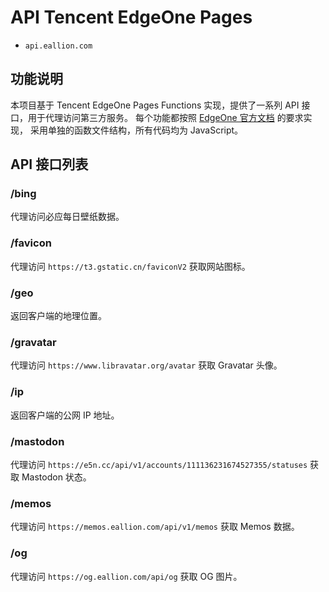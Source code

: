 # API Tencent EdgeOne Pages

- `api.eallion.com`

## 功能说明

本项目基于 Tencent EdgeOne Pages Functions 实现，提供了一系列 API 接口，用于代理访问第三方服务。
每个功能都按照 [EdgeOne 官方文档](https://edgeone.cloud.tencent.com/pages/document/162936866445025280) 的要求实现，
采用单独的函数文件结构，所有代码均为 JavaScript。

## API 接口列表

### /bing

代理访问必应每日壁纸数据。

### /favicon

代理访问 `https://t3.gstatic.cn/faviconV2` 获取网站图标。

### /geo

返回客户端的地理位置。

### /gravatar

代理访问 `https://www.libravatar.org/avatar` 获取 Gravatar 头像。

### /ip

返回客户端的公网 IP 地址。

### /mastodon

代理访问 `https://e5n.cc/api/v1/accounts/111136231674527355/statuses` 获取 Mastodon 状态。

### /memos

代理访问 `https://memos.eallion.com/api/v1/memos` 获取 Memos 数据。

### /og

代理访问 `https://og.eallion.com/api/og` 获取 OG 图片。
